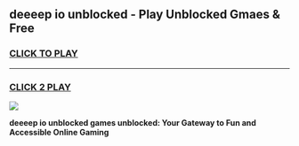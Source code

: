 
## deeeep io unblocked - Play Unblocked Gmaes & Free
<h3>
<a href="https://news.freeplayer.one?title=deeeep_io_unblocked&ref=23F">CLICK TO PLAY</a></h3>
<hr>

<h3>
<a href="https://news.freeplayer.one?title=deeeep_io_unblocked&ref=23F">CLICK 2 PLAY</a>
  
</h3>

<a href="https://news.freeplayer.one?title=deeeep_io_unblocked&ref=23F/"><img src="https://clearcache.store/games.png"></a>


**deeeep io unblocked games unblocked: Your Gateway to Fun and Accessible Online Gaming**
